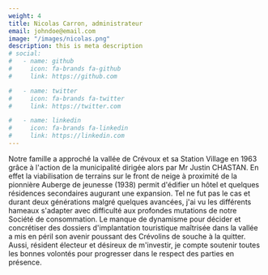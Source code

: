 ```yaml
---
weight: 4
title: Nicolas Carron, administrateur
email: johndoe@email.com
image: "/images/nicolas.png"
description: this is meta description
# social:
#   - name: github
#     icon: fa-brands fa-github
#     link: https://github.com

#   - name: twitter
#     icon: fa-brands fa-twitter
#     link: https://twitter.com

#   - name: linkedin
#     icon: fa-brands fa-linkedin
#     link: https://linkedin.com
---
```


Notre famille a approché la vallée de Crévoux et sa Station Village en 1963 grâce à l'action de la municipalité dirigée alors par Mr Justin CHASTAN. En effet la viabilisation de terrains sur le front de neige à proximité de la pionnière Auberge de jeunesse (1938) permit d'édifier un hôtel et quelques résidences secondaires augurant une expansion. Tel ne fut pas le cas et durant deux générations malgré quelques avancées, j'ai vu les différents hameaux s'adapter avec difficulté aux profondes mutations de notre Société de consommation. Le manque de dynamisme pour décider et concrétiser des dossiers d'implantation touristique maîtrisée dans la vallée a mis en péril son avenir poussant des Crévolins de souche à la quitter. Aussi, résident électeur et désireux de m'investir, je compte soutenir toutes les bonnes volontés pour progresser dans le respect des parties en présence.
